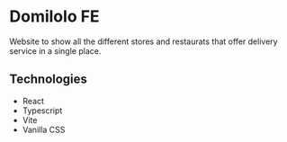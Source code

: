 # Domilolo FE

Website to show all the different stores and restaurats that offer delivery service in a single place.

## Technologies
- React
- Typescript
- Vite
- Vanilla CSS